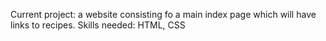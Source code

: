 Current project:  a website consisting fo a main index page which will have links to recipes.
Skills needed: HTML, CSS